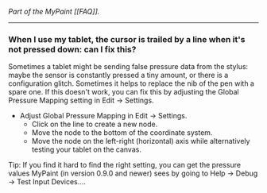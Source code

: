 *Part of the MyPaint [[FAQ]].*

******

### When I use my tablet, the cursor is trailed by a line when it's not pressed down: can I fix this?

Sometimes a tablet might be sending false pressure data from the stylus:
maybe the sensor is constantly pressed a tiny amount, or there is a
configuration glitch. Sometimes it helps to replace the nib of the pen
with a spare one. If this doesn't work, you can fix this by adjusting
the Global Pressure Mapping setting in Edit → Settings.

* Adjust Global Pressure Mapping in Edit → Settings.
  * Click on the line to create a new node.
  * Move the node to the bottom of the coordinate system.
  * Move the node on the left-right (horizontal) axis while alternatively testing your tablet on the canvas.

Tip: If you find it hard to find the right setting, you can get the
pressure values MyPaint (in version 0.9.0 and newer) sees by going to
Help → Debug → Test Input Devices….

